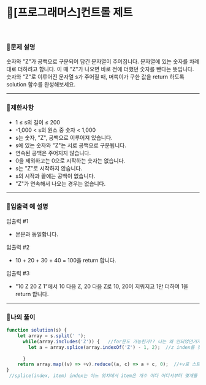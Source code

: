 # 🦄[프로그래머스]컨트롤 제트
<br/>

### 🧡문제 설명
숫자와 "Z"가 공백으로 구분되어 담긴 문자열이 주어집니다. 문자열에 있는 숫자를 차례대로 더하려고 합니다. 이 때 "Z"가 나오면 바로 전에 더했던 숫자를 뺀다는 뜻입니다. 숫자와 "Z"로 이루어진 문자열 s가 주어질 때, 머쓱이가 구한 값을 return 하도록 solution 함수를 완성해보세요.
***
### 💛제한사항
- 1 ≤ s의 길이 ≤ 200
- -1,000 < s의 원소 중 숫자 < 1,000
- s는 숫자, "Z", 공백으로 이루어져 있습니다.
- s에 있는 숫자와 "Z"는 서로 공백으로 구분됩니다.
- 연속된 공백은 주어지지 않습니다.
- 0을 제외하고는 0으로 시작하는 숫자는 없습니다.
- s는 "Z"로 시작하지 않습니다.
- s의 시작과 끝에는 공백이 없습니다.
- "Z"가 연속해서 나오는 경우는 없습니다.
***
### 💙입출력 예 설명
입출력 #1
- 본문과 동일합니다.

입출력 #2
- 10 + 20 + 30 + 40 = 100을 return 합니다.

입출력 #3
- "10 Z 20 Z 1"에서 10 다음 Z, 20 다음 Z로 10, 20이 지워지고 1만 더하여 1을 return 합니다.
***
### 💜나의 풀이
```javascript
function solution(s) {
    let array = s.split(' ');
      while(array.includes('Z')) {   //for문도 가능한가?? 나는 왜 안되었던거지
        let a = array.splice(array.indexOf('Z') - 1, 2);  //z index를 찾으면 그 전index서부터 2개 지운다.
               
      }
    return array.map((v) => +v).reduce((a, c) => a + c, 0);  //+v로 스트링을 지우고 reduce로 누적 합계 구함.
}
 //splice(index, item) index는 어느 위치에서 item은 개수 이다 어디서부터 몆개를 삭제 또는 추가도 가능

```